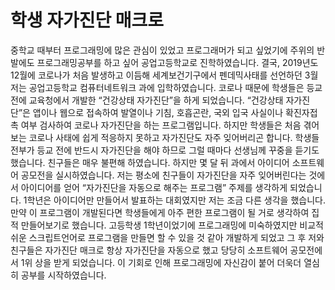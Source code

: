 # 학생 자가진단 매크로

중학교 때부터 프로그래밍에 많은 관심이 있었고 프로그래머가 되고 싶었기에 주위의 반발에도 프로그래밍공부를 하고 싶어 공업고등학교로 진학하였습니다. 결국, 2019년도 12월에 코로나가 처음 발생하고 이듬해 세계보건기구에서 펜데믹사태를 선언하던 3월 저는 공업고등학교 컴퓨터네트워크 과에 입학하였습니다. 코로나 때문에 학생들은 등교 전에 교육청에서 개발한 “건강상태 자가진단”을 하게 되었습니다. “건강상태 자가진단”은 앱이나 웹으로 접속하여 발열이나 기침, 호흡곤란, 국외 입국 사실이나 확진자접촉 여부 검사하여 코로나 자가진단을 하는 프로그램입니다. 하지만 학생들은 처음 겪어보는 코로나 사태에 쉽게 적응하지 못하고 자가진단도 자주 잊어버리곤 합니다. 학생들 전부가 등교 전에 반드시 자가진단을 해야 하므로 그럴 때마다 선생님께 꾸중을 듣기도 했습니다. 친구들은 매우 불편해 하였습니다. 하지만 몇 달 뒤 과에서 아이디어 소프트웨어 공모전을 실시하였습니다. 저는 평소에 친구들이 자가진단을 자주 잊어버린다는 것에서 아이디어를 얻어 “자가진단을 자동으로 해주는 프로그램” 주제를 생각하게 되었습니다. 1학년은 아이디어만 만들어서 발표하는 대회였지만 저는 조금 다른 생각을 했습니다. 만약 이 프로그램이 개발된다면 학생들에게 아주 편한 프로그램이 될 거로 생각하여 집적 만들어보기로 했습니다. 고등학생 1학년이었기에 프로그래밍에 미숙하였지만 비교적 쉬운 스크립트언어로 프로그램을 만들면 할 수 있을 것 같아 개발하게 되었고 그 후 저와 친구들은 자가진단 매크로 항상 자가진단을 자동으로 했고 당당히 소프트웨어 공모전에서 1위 상을 받게 되었습니다. 이 기회로 인해 프로그래밍에 자신감이 붙어 더욱더 열심히 공부를 시작하였습니다.
